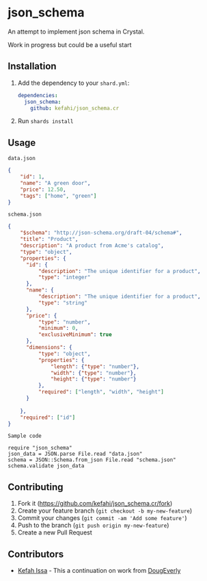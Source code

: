 # json_schema

An attempt to implement json schema in Crystal.

Work in progress but could be a useful start

## Installation

1. Add the dependency to your `shard.yml`:

   ```yaml
   dependencies:
     json_schema:
       github: kefahi/json_schema.cr
   ```

2. Run `shards install`

## Usage

`data.json`
```json
{
    "id": 1,
    "name": "A green door",
    "price": 12.50,
    "tags": ["home", "green"]
}
```

`schema.json`
```json
{
    "$schema": "http://json-schema.org/draft-04/schema#",
    "title": "Product",
    "description": "A product from Acme's catalog",
    "type": "object",
    "properties": {
      "id": {
          "description": "The unique identifier for a product",
          "type": "integer"
      },
      "name": {
          "description": "The unique identifier for a product",
          "type": "string"
      },
      "price": {
          "type": "number",
          "minimum": 0,
          "exclusiveMinimum": true
      },
      "dimensions": {
          "type": "object",
          "properties": {
              "length": {"type": "number"},
              "width": {"type": "number"},
              "height": {"type": "number"}
          },
          "required": ["length", "width", "height"]
      }
			
    },
    "required": ["id"]
}
```

`Sample code`
```crystal
require "json_schema"
json_data = JSON.parse File.read "data.json" 
schema = JSON::Schema.from_json File.read "schema.json"
schema.validate json_data
```

## Contributing

1. Fork it (<https://github.com/kefahi/json_schema.cr/fork>)
2. Create your feature branch (`git checkout -b my-new-feature`)
3. Commit your changes (`git commit -am 'Add some feature'`)
4. Push to the branch (`git push origin my-new-feature`)
5. Create a new Pull Request

## Contributors

- [Kefah Issa](https://github.com/kefahi) - This a continuation on work from [DougEverly](https://github.com/DougEverly/json_schema.cr)
